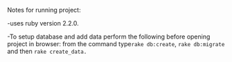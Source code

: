 Notes for running project:

-uses ruby version 2.2.0.

-To setup database and add data perform the following before opening project in browser:
from the command type<code>rake db:create</code>, <code>rake db:migrate</code> and then <code>rake create_data</data>.
